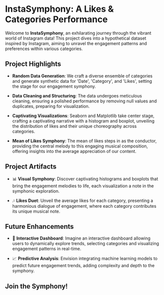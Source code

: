 # InstaSymphony: A Likes & Categories Performance

Welcome to **InstaSymphony**, an exhilarating journey through the vibrant world of Instagram data! This project dives into a hypothetical dataset inspired by Instagram, aiming to unravel the engagement patterns and preferences within various categories.

## Project Highlights

- **Random Data Generation**: We craft a diverse ensemble of categories and generate synthetic data for 'Date', 'Category', and 'Likes', setting the stage for our engagement symphony.

- **Data Cleaning and Structuring**: The data undergoes meticulous cleaning, ensuring a polished performance by removing null values and duplicates, preparing for visualization.

- **Captivating Visualizations**: Seaborn and Matplotlib take center stage, crafting a captivating narrative with a histogram and boxplot, unveiling the distribution of likes and their unique choreography across categories.

- **Mean of Likes Symphony**: The mean of likes steps in as the conductor, providing the central melody to this engaging musical composition, offering insights into the average appreciation of our content.

## Project Artifacts

- 📊 **Visual Symphony**: Discover captivating histograms and boxplots that bring the engagement melodies to life, each visualization a note in the symphonic exploration.

- 🎶 **Likes Duet**: Unveil the average likes for each category, presenting a harmonious dialogue of engagement, where each category contributes its unique musical note.

## Future Enhancements

- 🚀 **Interactive Dashboard**: Imagine an interactive dashboard allowing users to dynamically explore trends, selecting categories and visualizing engagement patterns in real-time.

- 📈 **Predictive Analysis**: Envision integrating machine learning models to predict future engagement trends, adding complexity and depth to the symphony.

## Join the Symphony!
